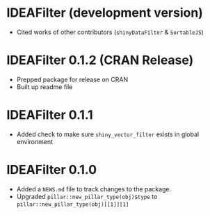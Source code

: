 # IDEAFilter (development version)
* Cited works of other contributors (`shinyDataFilter` & `SortableJS`)

# IDEAFilter 0.1.2 (CRAN Release)

* Prepped package for release on CRAN
* Built up readme file

# IDEAFilter 0.1.1

* Added check to make sure `shiny_vector_filter` exists in global environment

# IDEAFilter 0.1.0

* Added a `NEWS.md` file to track changes to the package.
* Upgraded `pillar::new_pillar_type(obj)$type` to `pillar::new_pillar_type(obj)[[1]][1]`
